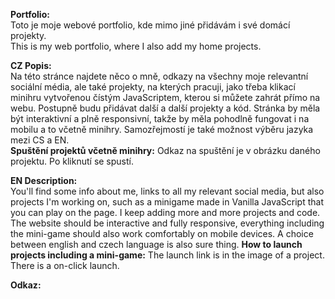 **Portfolio:**  
Toto je moje webové portfolio, kde mimo jiné přidávám i své domácí projekty.  
This is my web portfolio, where I also add my home projects.

**CZ Popis:**  
Na této stránce najdete něco o mně, odkazy na všechny moje relevantní sociální média, ale také projekty, na kterých pracuji, jako třeba klikací minihru vytvořenou čístým JavaScriptem, kterou si můžete zahrát přímo na webu. Postupně budu přidávat další a další projekty a kód. Stránka by měla být interaktivní a plně responsivní, takže by měla pohodlně fungovat i na mobilu a to včetně minihry. Samozřejmostí je také možnost výběru jazyka mezi CS a EN.  
**Spuštění projektů včetně minihry:** Odkaz na spuštění je v obrázku daného projektu. Po kliknutí se spustí.

**EN Description:**  
You'll find some info about me, links to all my relevant social media, but also projects I'm working on, such as a minigame made in Vanilla JavaScript that you can play on the page. I keep adding more and more projects and code. The website should be interactive and fully responsive, everything including the mini-game should also work comfortably on mobile devices. A choice between english and czech language is also sure thing.
**How to launch projects including a mini-game:** The launch link is in the image of a project. There is a on-click launch.  

**Odkaz:**  
